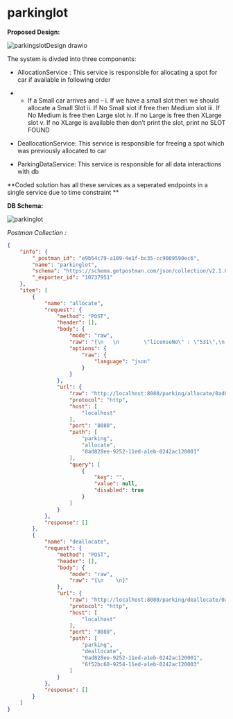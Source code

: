 # parkinglot

**Proposed Design:**

![parkingslotDesign drawio](https://user-images.githubusercontent.com/36749276/212159009-636d06bb-7b4b-457a-aed6-ab84d670b88c.png)

The system is divded into three components:

* AllocationService : This service is responsible for allocating a spot for car if available in following order
* - If a Small car arrives and –
i. If we have a small slot then we should allocate a Small Slot
ii. If No Small slot if free then Medium slot
iii. If No Medium is free then Large slot
iv. If no Large is free then XLarge slot
v. If no XLarge is available then don’t print the slot, print no SLOT FOUND

* DeallocationService: This service is responsible for freeing a spot which was previously allocated to car
* ParkingDataService: This service is responsible for all data interactions with db

**Coded solution has all these services as a seperated endpoints in a single service due to time constraint **

**DB Schema:**

![parkinglot](https://user-images.githubusercontent.com/36749276/212156782-69c5fc92-f053-4a2b-a358-c3ac8cec837e.png)

*Postman Collection :*

```json
{
	"info": {
		"_postman_id": "e9b54c79-a109-4e1f-bc35-cc9009590ec6",
		"name": "parkinglot",
		"schema": "https://schema.getpostman.com/json/collection/v2.1.0/collection.json",
		"_exporter_id": "10737951"
	},
	"item": [
		{
			"name": "allocate",
			"request": {
				"method": "POST",
				"header": [],
				"body": {
					"mode": "raw",
					"raw": "{\n   \n        \"licenseNo\" : \"531\",\n        \"size\":\"S\"\n    \n}",
					"options": {
						"raw": {
							"language": "json"
						}
					}
				},
				"url": {
					"raw": "http://localhost:8080/parking/allocate/0ad828ee-9252-11ed-a1eb-0242ac120001",
					"protocol": "http",
					"host": [
						"localhost"
					],
					"port": "8080",
					"path": [
						"parking",
						"allocate",
						"0ad828ee-9252-11ed-a1eb-0242ac120001"
					],
					"query": [
						{
							"key": "",
							"value": null,
							"disabled": true
						}
					]
				}
			},
			"response": []
		},
		{
			"name": "deallocate",
			"request": {
				"method": "POST",
				"header": [],
				"body": {
					"mode": "raw",
					"raw": "{\n    \n}"
				},
				"url": {
					"raw": "http://localhost:8080/parking/deallocate/0ad828ee-9252-11ed-a1eb-0242ac120001/6f52bc60-9254-11ed-a1eb-0242ac120003",
					"protocol": "http",
					"host": [
						"localhost"
					],
					"port": "8080",
					"path": [
						"parking",
						"deallocate",
						"0ad828ee-9252-11ed-a1eb-0242ac120001",
						"6f52bc60-9254-11ed-a1eb-0242ac120003"
					]
				}
			},
			"response": []
		}
	]
}
```
